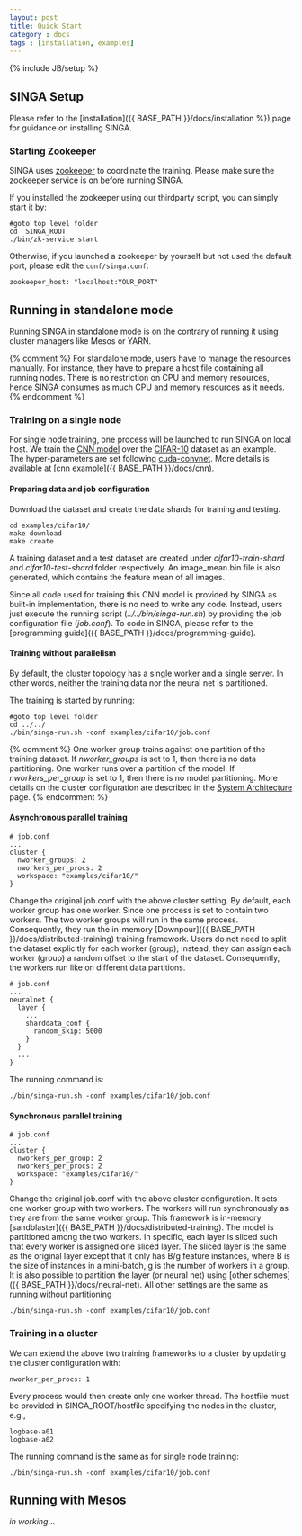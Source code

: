 ```yaml
---
layout: post
title: Quick Start
category : docs
tags : [installation, examples]
---
```

{% include JB/setup %}

## SINGA Setup

Please refer to the
[installation]({{ BASE_PATH }}/docs/installation %}) page
for guidance on installing SINGA.

### Starting Zookeeper

SINGA uses [zookeeper](https://zookeeper.apache.org/) to coordinate the
training.  Please make sure the zookeeper service is on before running SINGA.

If you installed the zookeeper using our thirdparty script, you can
simply start it by:

    #goto top level folder
    cd  SINGA_ROOT
    ./bin/zk-service start

Otherwise, if you launched a zookeeper by yourself but not used the
default port, please edit the `conf/singa.conf`:

    zookeeper_host: "localhost:YOUR_PORT"

## Running in standalone mode

Running SINGA in standalone mode is on the contrary of running it using cluster
managers like Mesos or YARN.

{% comment %}
For standalone mode, users have to manage the resources manually. For
instance, they have to prepare a host file containing all running nodes.
There is no restriction on CPU and memory resources, hence SINGA consumes as much
CPU and memory resources as it needs.
{% endcomment %}

### Training on a single node

For single node training, one process will be launched to run SINGA on
local host. We train the [CNN model](http://papers.nips.cc/paper/4824-imagenet-classification-with-deep-convolutional-neural-networks) over the
[CIFAR-10](http://www.cs.toronto.edu/~kriz/cifar.html) dataset as an example.
The hyper-parameters are set following
[cuda-convnet](https://code.google.com/p/cuda-convnet/). More details is
available at [cnn example]({{ BASE_PATH }}/docs/cnn).


#### Preparing data and job configuration

Download the dataset and create the data shards for training and testing.

    cd examples/cifar10/
    make download
    make create

A training dataset and a test dataset are created under *cifar10-train-shard*
and *cifar10-test-shard* folder respectively. An image_mean.bin file is also
generated, which contains the feature mean of all images.

Since all code used for training this CNN model is provided by SINGA as
built-in implementation, there is no need to write any code. Instead, users just
execute the running script (*../../bin/singa-run.sh*) by providing the job
configuration file (*job.conf*). To code in SINGA, please refer to the
[programming guide]({{ BASE_PATH }}/docs/programming-guide).

#### Training without parallelism

By default, the cluster topology has a single worker and a single server.
In other words, neither the training data nor the neural net is partitioned.

The training is started by running:

    #goto top level folder
    cd ../../
    ./bin/singa-run.sh -conf examples/cifar10/job.conf


{% comment %}
One worker group trains against one partition of the training dataset. If
*nworker_groups* is set to 1, then there is no data partitioning. One worker
runs over a partition of the model. If *nworkers_per_group* is set to 1, then
there is no model partitioning. More details on the cluster configuration are
described in the [System Architecture]() page.
{% endcomment %}

#### Asynchronous parallel training

    # job.conf
    ...
    cluster {
      nworker_groups: 2
      nworkers_per_procs: 2
      workspace: "examples/cifar10/"
    }

Change the original job.conf with the above cluster setting. By default, each
worker group has one worker. Since one process is set to contain two workers.
The two worker groups will run in the same process.  Consequently, they run
the in-memory [Downpour]({{ BASE_PATH }}/docs/distributed-training) training framework.
Users do not need to split the dataset
explicitly for each worker (group); instead, they can assign each worker (group) a
random offset to the start of the dataset. Consequently, the workers run like on
different data partitions.

    # job.conf
    ...
    neuralnet {
      layer {
        ...
        sharddata_conf {
          random_skip: 5000
        }
      }
      ...
    }

The running command is:

    ./bin/singa-run.sh -conf examples/cifar10/job.conf

#### Synchronous parallel training

    # job.conf
    ...
    cluster {
      nworkers_per_group: 2
      nworkers_per_procs: 2
      workspace: "examples/cifar10/"
    }

Change the original job.conf with the above cluster configuration.
It sets one worker group with two workers. The workers will run synchronously
as they are from the same worker group. This framework is in-memory
[sandblaster]({{ BASE_PATH }}/docs/distributed-training).
The model is partitioned among the two workers. In specific, each layer is
sliced such that every worker is assigned one sliced layer.  The sliced layer
is the same as the original layer except that it only has B/g feature
instances, where B is the size of instances in a mini-batch, g is the number of
workers in a group. It is also possible to partition the layer (or neural net)
using [other schemes]({{ BASE_PATH }}/docs/neural-net).
All other settings are the same as running without partitioning

    ./bin/singa-run.sh -conf examples/cifar10/job.conf

### Training in a cluster

We can extend the above two training frameworks to a cluster by updating the
cluster configuration with:

    nworker_per_procs: 1

Every process would then create only one worker thread. The hostfile
must be provided in SINGA_ROOT/hostfile specifying the nodes in the cluster,
e.g.,

    logbase-a01
    logbase-a02

The running command is the same as for single node training:

    ./bin/singa-run.sh -conf examples/cifar10/job.conf

## Running with Mesos

*in working*...

